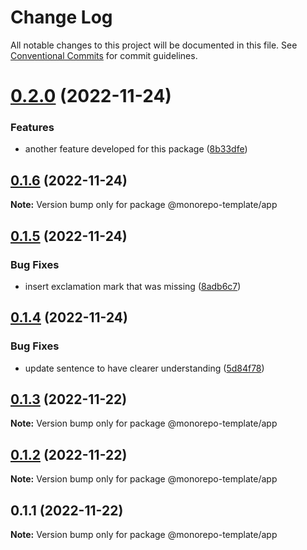 # Change Log

All notable changes to this project will be documented in this file.
See [Conventional Commits](https://conventionalcommits.org) for commit guidelines.

# [0.2.0](https://github.com/nur-sha/cra-typescript-monorepo-template/compare/@monorepo-template/app@0.1.6...@monorepo-template/app@0.2.0) (2022-11-24)


### Features

* another feature developed for this package ([8b33dfe](https://github.com/nur-sha/cra-typescript-monorepo-template/commit/8b33dfe2e380035a096d6749c26fa53d3489f3b8))





## [0.1.6](https://github.com/nur-sha/cra-typescript-monorepo-template/compare/@monorepo-template/app@0.1.5...@monorepo-template/app@0.1.6) (2022-11-24)

**Note:** Version bump only for package @monorepo-template/app





## [0.1.5](https://github.com/nur-sha/cra-typescript-monorepo-template/compare/@monorepo-template/app@0.1.4...@monorepo-template/app@0.1.5) (2022-11-24)


### Bug Fixes

* insert exclamation mark that was missing ([8adb6c7](https://github.com/nur-sha/cra-typescript-monorepo-template/commit/8adb6c703ca4df29bf5dc6e7a748c6577f49885c))





## [0.1.4](https://github.com/nur-sha/cra-typescript-monorepo-template/compare/@monorepo-template/app@0.1.3...@monorepo-template/app@0.1.4) (2022-11-24)


### Bug Fixes

* update sentence to have clearer understanding ([5d84f78](https://github.com/nur-sha/cra-typescript-monorepo-template/commit/5d84f78f052ff1d79a24eb2c9486c2145a20a22f))





## [0.1.3](https://github.com/nur-sha/cra-typescript-monorepo-template/compare/@monorepo-template/app@0.1.2...@monorepo-template/app@0.1.3) (2022-11-22)

**Note:** Version bump only for package @monorepo-template/app





## [0.1.2](https://github.com/nur-sha/cra-typescript-monorepo-template/compare/@monorepo-template/app@0.1.1...@monorepo-template/app@0.1.2) (2022-11-22)

**Note:** Version bump only for package @monorepo-template/app





## 0.1.1 (2022-11-22)

**Note:** Version bump only for package @monorepo-template/app
